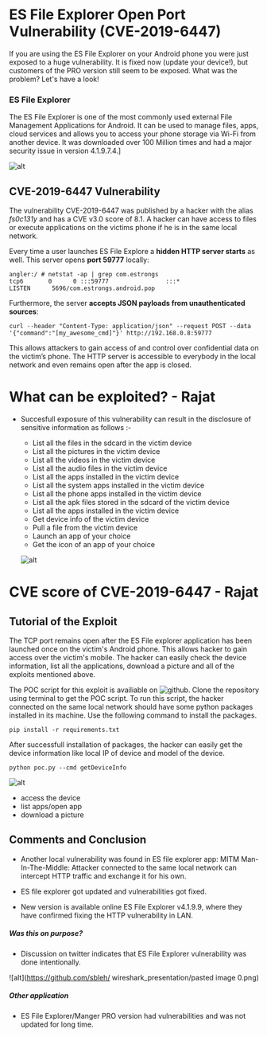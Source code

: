 # ES File Explorer Open Port Vulnerability (CVE-2019-6447)

If you are using the ES File Explorer on your Android phone you were just exposed to a huge vulnerability. It is fixed now (update your device!), but customers of the PRO version still seem to be exposed. What was the problem? Let's have a look!

### ES File Explorer

The ES File Explorer is one of the most commonly used external File Management Applications for Android. It can be used to manage files, apps, cloud services and allows you to access your phone storage via Wi-Fi from another device. It was downloaded over 100 Million times and had a major security issue in version 4.1.9.7.4.]

![alt](https://github.com/sbleh/wireshark_presentation/blob/master/Screenshot_20190313-125251.jpg?raw=true)

## CVE-2019-6447 Vulnerability

The vulnerability CVE-2019-6447 was published by a hacker with the alias *fs0c131y* and has a CVE v3.0 score of 8.1. A hacker can have access to files or execute applications on the victims phone if he is in the same local network.

Every time a user launches ES File Explore a **hidden HTTP server starts** as well. This server opens **port 59777** locally:

```
angler:/ # netstat -ap | grep com.estrongs
tcp6       0      0 :::59777                :::*                    LISTEN      5696/com.estrongs.android.pop
```

Furthermore, the server **accepts JSON payloads from unauthenticated sources**:

```
curl --header "Content-Type: application/json" --request POST --data '{"command":"[my_awesome_cmd]"}' http://192.168.0.8:59777
```

This allows attackers to gain access of and control over confidential data on the victim’s phone. The HTTP server is accessible to everybody in the local network and even remains open after the app is closed.


# What can be exploited? - Rajat
- Succesfull exposure of this vulnerability can result in the disclosure of sensitive information as follows :-
   - List all the files in the sdcard in the victim device
   - List all the pictures in the victim device
   - List all the videos in the victim device
   - List all the audio files in the victim device
   - List all the apps installed in the victim device
   - List all the system apps installed in the victim device
   - List all the phone apps installed in the victim device
   - List all the apk files stored in the sdcard of the victim device
   - List all the apps installed in the victim device
   - Get device info of the victim device
   - Pull a file from the victim device
   - Launch an app of your choice
   - Get the icon of an app of your choice
    
    ![alt](https://pbs.twimg.com/media/DxBVM0fWkAE9j4Z.jpg:large)
# CVE score of CVE-2019-6447 - Rajat


## Tutorial of the Exploit

The TCP port remains open after the ES File explorer application has been launched once on the victim's Android phone. This allows hacker to gain access over the victim's mobile. The hacker can easily check the device information, list all the applications, download a picture and all of the exploits mentioned above. 

The POC script for this exploit is availiable on ![github](https://github.com/fs0c131y/ESFileExplorerOpenPortVuln). Clone the repository using terminal to get the POC script. To run this script, the hacker connected on the same local network should have some python packages installed in its machine. Use the following command to install the packages.

```
pip install -r requirements.txt
```
After successfull installation of packages, the hacker can easily get the device information like local IP of device and model of the device.
```
python poc.py --cmd getDeviceInfo
```
![alt](https://github.com/sbleh/wireshark_presentation/blob/master/ES1.JPG?raw=true)

- access the device
- list apps/open app
- download a picture

## Comments and Conclusion 

- Another local vulnerability was found in ES file explorer app: MITM 
Man-In-The-Middle: Attacker connected to the same local network can intercept HTTP traffic and exchange it for his own.

- ES file explorer got updated and vulnerabilities got fixed. 

- New version is available online ES File Explorer v4.1.9.9, where they have confirmed fixing the HTTP vulnerability in LAN. 

##### Was this on purpose?
- Discussion on twitter indicates that ES File Explorer vulnerability was done intentionally. 

![alt](https://github.com/sbleh/ wireshark_presentation/pasted image 0.png)

##### Other application 
- ES File Explorer/Manger PRO version had vulnerabilities and was not updated for long time.  
      
